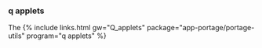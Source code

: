 ### q applets
The {% include links.html gw="Q_applets" package="app-portage/portage-utils" program="q applets" %}
